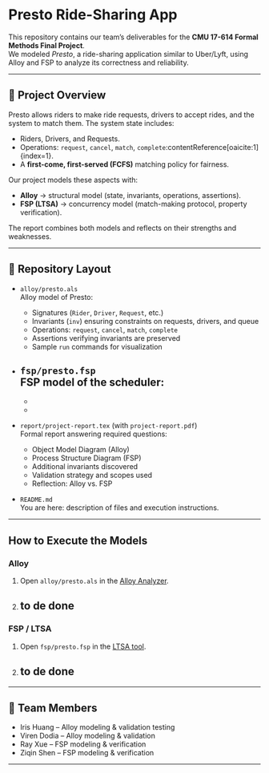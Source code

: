 # Presto Ride-Sharing App

This repository contains our team’s deliverables for the **CMU 17-614 Formal Methods Final Project**.  
We modeled *Presto*, a ride-sharing application similar to Uber/Lyft, using Alloy and FSP to analyze its correctness and reliability.

---

## 📌 Project Overview
Presto allows riders to make ride requests, drivers to accept rides, and the system to match them. The system state includes:
- Riders, Drivers, and Requests.
- Operations: `request`, `cancel`, `match`, `complete`:contentReference[oaicite:1]{index=1}.
- A **first-come, first-served (FCFS)** matching policy for fairness.

Our project models these aspects with:
- **Alloy** → structural model (state, invariants, operations, assertions).
- **FSP (LTSA)** → concurrency model (match-making protocol, property verification).

The report combines both models and reflects on their strengths and weaknesses.

---

## 📂 Repository Layout
- `alloy/presto.als`  
  Alloy model of Presto:  
  - Signatures (`Rider`, `Driver`, `Request`, etc.)  
  - Invariants (`inv`) ensuring constraints on requests, drivers, and queue  
  - Operations: `request`, `cancel`, `match`, `complete`  
  - Assertions verifying invariants are preserved  
  - Sample `run` commands for visualization

- `fsp/presto.fsp`  
  FSP model of the scheduler:  
  - 
  - 
  - 


- `report/project-report.tex` (with `project-report.pdf`)  
  Formal report answering required questions:  
  - Object Model Diagram (Alloy)  
  - Process Structure Diagram (FSP)  
  - Additional invariants discovered  
  - Validation strategy and scopes used  
  - Reflection: Alloy vs. FSP

- `README.md`  
  You are here: description of files and execution instructions.

---

## How to Execute the Models

### Alloy
1. Open `alloy/presto.als` in the [Alloy Analyzer](http://alloytools.org/).
2. ## to de done ##

### FSP / LTSA
1. Open `fsp/presto.fsp` in the [LTSA tool](http://www.doc.ic.ac.uk/ltsa/).
2. ## to de done ##

---

## 👥 Team Members
- Iris Huang – Alloy modeling & validation testing 
- Viren Dodia – Alloy modeling & validation   
- Ray Xue – FSP modeling & verification  
- Ziqin Shen – FSP modeling & verification   

---


